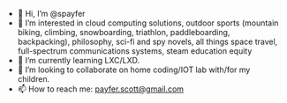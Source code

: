 - 👋 Hi, I’m @spayfer
- 👀 I’m interested in cloud computing solutions, outdoor sports (mountain biking, climbing, snowboarding, triathlon, paddleboarding, backpacking), philosophy, sci-fi and spy novels, all things space travel, full-spectrum communications systems, steam education equity
- 🌱 I’m currently learning LXC/LXD.
- 💞️ I’m looking to collaborate on home coding/IOT lab with/for my children.
- 📫 How to reach me: payfer.scott@gmail.com

<!---
spayfer/spayfer is a ✨ special ✨ repository because its `README.md` (this file) appears on your GitHub profile.
You can click the Preview link to take a look at your changes.
--->
